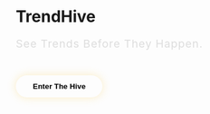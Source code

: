 <!DOCTYPE html>
<html lang="en">
<head>
<meta charset="UTF-8" />
<meta name="viewport" content="width=device-width, initial-scale=1.0" />
<title>TrendHive</title>
<style>
@import url('https://fonts.googleapis.com/css2?family=Orbitron:wght@600&display=swap');

:root {
  --gold: #f5c842;
  --black-glass: rgba(10, 10, 10, 0.8);
  --shine: rgba(245, 200, 66, 0.2);
}

html, body {
  margin: 0; padding: 0;
  font-family: 'Orbitron', sans-serif;
  background: linear-gradient(135deg, #000 0%, #1a1a1a 100%);
  display: flex; flex-direction: column; align-items: center;
  overflow-x: hidden; scroll-behavior: smooth;
}

/* Honeycomb Overlay */
.honeycomb-overlay {
  position: fixed; top:0; left:0; width:100vw; height:100vh;
  pointer-events:none;
  background-image: radial-gradient(circle at 1px 1px, rgba(245,200,66,0.08) 1px, transparent 0);
  background-size: 60px 60px;
  animation: honeycomb-shimmer 10s linear infinite;
  z-index: 0;
}
@keyframes honeycomb-shimmer { from {background-position:0 0;} to {background-position:60px 60px;} }

/* Content Box */
.content-box {
  position: relative; z-index:1;
  background: var(--black-glass); backdrop-filter: blur(10px);
  border: 1px solid var(--shine); padding: 60px 20px; border-radius: 20px;
  box-shadow: 0 0 40px rgba(245,200,66,0.1); text-align: center;
  max-width: 90%; margin: 20px 0;
}

h1 { color: var(--gold); font-size:3rem; margin:0; letter-spacing:2px; text-shadow:0 0 10px rgba(245,200,66,0.3); }
p { color:#ddd; margin-top:15px; font-size:1.2rem; letter-spacing:1px; }
.button {
  margin-top:25px; background: var(--gold); color:#000; border:none;
  padding:12px 30px; border-radius:30px; font-weight:bold; cursor:pointer;
  box-shadow:0 0 15px rgba(245,200,66,0.3); transition: all 0.3s ease;
}
.button:hover { background:#ffd85f; box-shadow:0 0 25px rgba(245,200,66,0.5); }

.chart-container {
  width:100%; max-width:800px; margin:30px auto; background: var(--black-glass);
  padding:20px; border-radius:20px; border:1px solid var(--shine);
  box-shadow:0 0 30px rgba(245,200,66,0.1); position: relative;
}

.ghost-label {
  position:absolute; color:#ffd85f; font-weight:bold; pointer-events:none;
  opacity:0; animation: floatUp 2s ease-out forwards;
}
@keyframes floatUp { 0% {opacity:1; transform:translateY(0);} 100% {opacity:0; transform:translateY(-50px);} }
</style>
</head>
<body>

<div class="honeycomb-overlay"></div>

<div class="content-box">
  <h1>TrendHive</h1>
  <p>See Trends Before They Happen.</p>
  <button class="button" id="enterButton">Enter The Hive</button>
</div>

<div class="chart-container" id="chartSection">
  <canvas id="liveTrendChart"></canvas>
</div>

<script src="https://cdn.jsdelivr.net/npm/chart.js"></script>
<script>
// Categories and Chart
const categories = ['Tech', 'Music', 'Politics', 'Health', 'Entertainment'];
const ctx = document.getElementById('liveTrendChart').getContext('2d');
const trendChart = new Chart(ctx, {
  type: 'bar',
  data: {
    labels: categories,
    datasets: [{
      label: 'Number of Trends',
      data: [0,0,0,0,0],
      backgroundColor: ['#2a2a72','#3f3fbd','#5a5ae0','#7a7aed','#9a9af0']
    }]
  },
  options: {
    responsive:true,
    plugins:{
      legend:{display:false},
      tooltip:{
        callbacks: {
          label: function(context) {
            const tips = [
              "High engagement", "Viral spike", "Buzzing", "Trending worldwide", "Watch this category"
            ];
            return `Count: ${context.raw} | ${tips[Math.floor(Math.random()*tips.length)]}`;
          }
        }
      }
    },
    scales:{y:{beginAtZero:true}}
  }
});

// Simulate trends and ghost labels
function generateTrends() {
  const counts = {Tech:0, Music:0, Politics:0, Health:0, Entertainment:0};
  for(let i=0;i<2;i++){ // 2 per second
    const cat = categories[Math.floor(Math.random()*categories.length)];
    counts[cat]++;
    createGhost(cat);
  }
  return counts;
}

// Ghost floating label
function createGhost(category) {
  const chart = document.getElementById('liveTrendChart');
  const rect = chart.getBoundingClientRect();
  const x = Math.random() * rect.width;
  const y = Math.random() * rect.height * 0.6;
  const ghost = document.createElement('div');
  ghost.className = 'ghost-label';
  ghost.style.left = `${x}px`;
  ghost.style.top = `${y}px`;
  ghost.textContent = `#${category} Trend`;
  chart.parentElement.appendChild(ghost);
  setTimeout(()=>ghost.remove(), 2000);
}

// Update Chart
function updateChart() {
  const newCounts = generateTrends();
  trendChart.data.datasets[0].data = trendChart.data.datasets[0].data.map((v,i)=>v+newCounts[categories[i]]);
  trendChart.update();
}

// Start mock pipeline
setInterval(updateChart, 1000);

// Enter The Hive scroll
document.getElementById('enterButton').addEventListener('click', () => {
  document.getElementById('chartSection').scrollIntoView({behavior:'smooth'});
});
</script>

</body>
</html>
